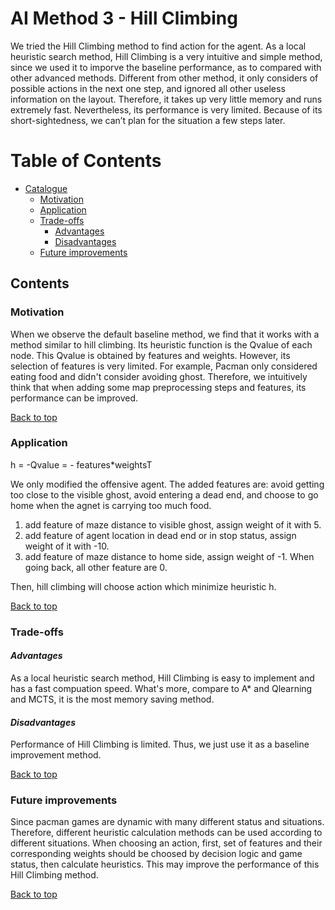 # AI Method 3 - Hill Climbing

We tried the Hill Climbing method to find action for the agent. As a local heuristic search method, Hill Climbing is a very intuitive and simple method, since we used it to imporve the baseline performance, as to compared with other advanced methods. Different from other method, it only considers of possible actions in the next one step, and ignored all other useless information on the layout. Therefore, it takes up very little memory and runs extremely fast. Nevertheless, its performance is very limited. Because of its short-sightedness, we can’t plan for the situation a few steps later.

# Table of Contents
- [Catalogue](#Contents)
  * [Motivation](#motivation)
  * [Application](#application)
  * [Trade-offs](#trade-offs)     
     - [Advantages](#advantages)
     - [Disadvantages](#disadvantages)
  * [Future improvements](#future-improvements)

## Contents  

### Motivation  
When we observe the default baseline method, we find that it works with a method similar to hill climbing. Its heuristic function is the Qvalue of each node. This Qvalue is obtained by features and weights. However, its selection of features is very limited. For example, Pacman only considered eating food and didn't consider avoiding ghost. Therefore, we intuitively think that when adding some map preprocessing steps and features, its performance can be improved.

[Back to top](#table-of-contents)

### Application  

h = -Qvalue = - features*weightsT

We only modified the offensive agent. The added features are: avoid getting too close to the visible ghost, avoid entering a dead end, and choose to go home when the agnet is carrying too much food.

1. add feature of maze distance to visible ghost, assign weight of it with 5.
2. add feature of agent location in dead end or in stop status, assign weight of it with -10.
3. add feature of maze distance to home side, assign weight of -1. When going back, all other feature are 0.

Then, hill climbing will choose action which minimize heuristic h.

[Back to top](#table-of-contents)

### Trade-offs  
#### *Advantages*  
As a local heuristic search method, Hill Climbing is easy to implement and has a fast compuation speed. What's more, compare to A* and Qlearning and MCTS, it is the most memory saving method.


#### *Disadvantages*
Performance of Hill Climbing is limited. Thus, we just use it as a baseline improvement method.

[Back to top](#table-of-contents)

### Future improvements  

Since pacman games are dynamic with many different status and situations. Therefore, different heuristic calculation methods can be used according to different situations. When choosing an action, first, set of features and their corresponding weights should be choosed by decision logic and game status, then calculate heuristics. This may improve the performance of this Hill Climbing method.

[Back to top](#table-of-contents)
